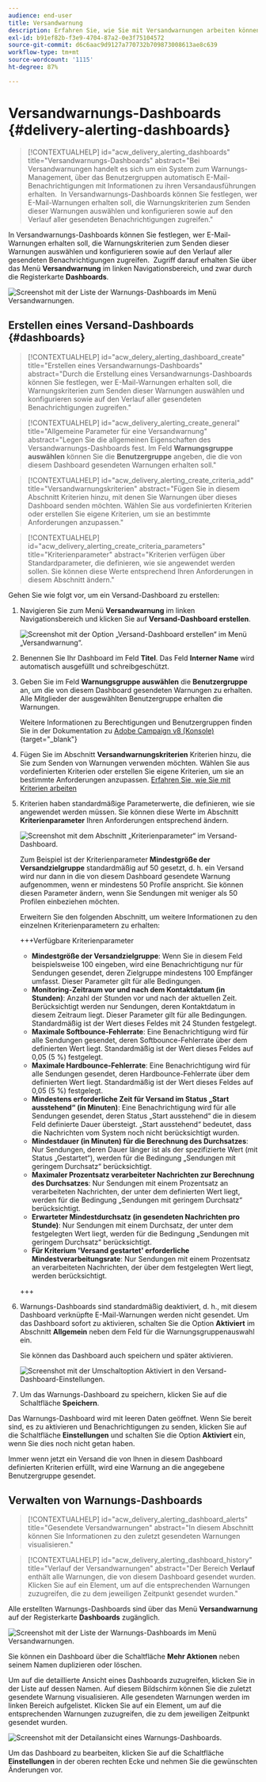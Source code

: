 ```yaml
---
audience: end-user
title: Versandwarnung
description: Erfahren Sie, wie Sie mit Versandwarnungen arbeiten können.
exl-id: b91ef82b-f3e9-4704-87a2-0e3f75104572
source-git-commit: d6c6aac9d9127a770732b709873008613ae8c639
workflow-type: tm+mt
source-wordcount: '1115'
ht-degree: 87%

---
```


# Versandwarnungs-Dashboards {#delivery-alerting-dashboards}

>[!CONTEXTUALHELP]
>id="acw_delivery_alerting_dashboards"
>title="Versandwarnungs-Dashboards"
>abstract="Bei Versandwarnungen handelt es sich um ein System zum Warnungs-Management, über das Benutzergruppen automatisch E-Mail-Benachrichtigungen mit Informationen zu ihren Versandausführungen erhalten.  In Versandwarnungs-Dashboards können Sie festlegen, wer E-Mail-Warnungen erhalten soll, die Warnungskriterien zum Senden dieser Warnungen auswählen und konfigurieren sowie auf den Verlauf aller gesendeten Benachrichtigungen zugreifen."

In Versandwarnungs-Dashboards können Sie festlegen, wer E-Mail-Warnungen erhalten soll, die Warnungskriterien zum Senden dieser Warnungen auswählen und konfigurieren sowie auf den Verlauf aller gesendeten Benachrichtigungen zugreifen.  Zugriff darauf erhalten Sie über das Menü **Versandwarnung** im linken Navigationsbereich, und zwar durch die Registerkarte **Dashboards**.

![Screenshot mit der Liste der Warnungs-Dashboards im Menü Versandwarnungen.](assets/alerting-dashboard-list.png)

## Erstellen eines Versand-Dashboards {#dashboards}

>[!CONTEXTUALHELP]
>id="acw_delery_alerting_dashboard_create"
>title="Erstellen eines Versandwarnungs-Dashboards"
>abstract="Durch die Erstellung eines Versandwarnungs-Dashboards können Sie festlegen, wer E-Mail-Warnungen erhalten soll, die Warnungskriterien zum Senden dieser Warnungen auswählen und konfigurieren sowie auf den Verlauf aller gesendeten Benachrichtigungen zugreifen."

>[!CONTEXTUALHELP]
>id="acw_delivery_alerting_create_general"
>title="Allgemeine Parameter für eine Versandwarnung"
>abstract="Legen Sie die allgemeinen Eigenschaften des Versandwarnungs-Dashboards fest. Im Feld **Warnungsgruppe auswählen** können Sie die **Benutzergruppe** angeben, die die von diesem Dashboard gesendeten Warnungen erhalten soll."

>[!CONTEXTUALHELP]
>id="acw_delivery_alerting_create_criteria_add"
>title="Versandwarnungskriterien"
>abstract="Fügen Sie in diesem Abschnitt Kriterien hinzu, mit denen Sie Warnungen über dieses Dashboard senden möchten. Wählen Sie aus vordefinierten Kriterien oder erstellen Sie eigene Kriterien, um sie an bestimmte Anforderungen anzupassen."

>[!CONTEXTUALHELP]
>id="acw_delivery_alerting_create_criteria_parameters"
>title="Kriterienparameter"
>abstract="Kriterien verfügen über Standardparameter, die definieren, wie sie angewendet werden sollen. Sie können diese Werte entsprechend Ihren Anforderungen in diesem Abschnitt ändern."

Gehen Sie wie folgt vor, um ein Versand-Dashboard zu erstellen:

1. Navigieren Sie zum Menü **Versandwarnung** im linken Navigationsbereich und klicken Sie auf **Versand-Dashboard erstellen**.

   ![Screenshot mit der Option „Versand-Dashboard erstellen“ im Menü „Versandwarnung“.](assets/alerting-dashboard.png)

1. Benennen Sie Ihr Dashboard im Feld **Titel**. Das Feld **Interner Name** wird automatisch ausgefüllt und schreibgeschützt.

1. Geben Sie im Feld **Warnungsgruppe auswählen** die **Benutzergruppe** an, um die von diesem Dashboard gesendeten Warnungen zu erhalten. Alle Mitglieder der ausgewählten Benutzergruppe erhalten die Warnungen.

   Weitere Informationen zu Berechtigungen und Benutzergruppen finden Sie in der Dokumentation zu [Adobe Campaign v8 (Konsole)](https://experienceleague.adobe.com/de/docs/campaign/campaign-v8/admin/permissions/gs-permissions){target="_blank"}

1. Fügen Sie im Abschnitt **Versandwarnungskriterien** Kriterien hinzu, die Sie zum Senden von Warnungen verwenden möchten. Wählen Sie aus vordefinierten Kriterien oder erstellen Sie eigene Kriterien, um sie an bestimmte Anforderungen anzupassen. [Erfahren Sie, wie Sie mit Kriterien arbeiten](../msg/delivery-alerting-criteria.md)

1. Kriterien haben standardmäßige Parameterwerte, die definieren, wie sie angewendet werden müssen. Sie können diese Werte im Abschnitt **Kriterienparameter** Ihren Anforderungen entsprechend ändern.

   ![Screenshot mit dem Abschnitt „Kriterienparameter“ im Versand-Dashboard.](assets/alerting-criteria-parameters.png)

   Zum Beispiel ist der Kriterienparameter **Mindestgröße der Versandzielgruppe** standardmäßig auf 50 gesetzt, d. h. ein Versand wird nur dann in die von diesem Dashboard gesendete Warnung aufgenommen, wenn er mindestens 50 Profile anspricht. Sie können diesen Parameter ändern, wenn Sie Sendungen mit weniger als 50 Profilen einbeziehen möchten.

   Erweitern Sie den folgenden Abschnitt, um weitere Informationen zu den einzelnen Kriterienparametern zu erhalten:

   +++Verfügbare Kriterienparameter

   * **Mindestgröße der Versandzielgruppe**: Wenn Sie in diesem Feld beispielsweise 100 eingeben, wird eine Benachrichtigung nur für Sendungen gesendet, deren Zielgruppe mindestens 100 Empfänger umfasst. Dieser Parameter gilt für alle Bedingungen.
   * **Monitoring-Zeitraum vor und nach dem Kontaktdatum (in Stunden)**: Anzahl der Stunden vor und nach der aktuellen Zeit. Berücksichtigt werden nur Sendungen, deren Kontaktdatum in diesem Zeitraum liegt. Dieser Parameter gilt für alle Bedingungen. Standardmäßig ist der Wert dieses Feldes mit 24 Stunden festgelegt.
   * **Maximale Softbounce-Fehlerrate**: Eine Benachrichtigung wird für alle Sendungen gesendet, deren Softbounce-Fehlerrate über dem definierten Wert liegt. Standardmäßig ist der Wert dieses Feldes auf 0,05 (5 %) festgelegt.
   * **Maximale Hardbounce-Fehlerrate**: Eine Benachrichtigung wird für alle Sendungen gesendet, deren Hardbounce-Fehlerrate über dem definierten Wert liegt. Standardmäßig ist der Wert dieses Feldes auf 0,05 (5 %) festgelegt.
   * **Mindestens erforderliche Zeit für Versand im Status „Start ausstehend“ (in Minuten)**: Eine Benachrichtigung wird für alle Sendungen gesendet, deren Status „Start ausstehend“ die in diesem Feld definierte Dauer übersteigt. „Start ausstehend“ bedeutet, dass die Nachrichten vom System noch nicht berücksichtigt wurden.
   * **Mindestdauer (in Minuten) für die Berechnung des Durchsatzes**: Nur Sendungen, deren Dauer länger ist als der spezifizierte Wert (mit Status „Gestartet“), werden für die Bedingung „Sendungen mit geringem Durchsatz“ berücksichtigt.
   * **Maximaler Prozentsatz verarbeiteter Nachrichten zur Berechnung des Durchsatzes**: Nur Sendungen mit einem Prozentsatz an verarbeiteten Nachrichten, der unter dem definierten Wert liegt, werden für die Bedingung „Sendungen mit geringem Durchsatz“ berücksichtigt.
   * **Erwarteter Mindestdurchsatz (in gesendeten Nachrichten pro Stunde)**: Nur Sendungen mit einem Durchsatz, der unter dem festgelegten Wert liegt, werden für die Bedingung „Sendungen mit geringem Durchsatz“ berücksichtigt.
   * **Für Kriterium &#39;Versand gestartet&#39; erforderliche Mindestverarbeitungsrate**: Nur Sendungen mit einem Prozentsatz an verarbeiteten Nachrichten, der über dem festgelegten Wert liegt, werden berücksichtigt.

   +++

1. Warnungs-Dashboards sind standardmäßig deaktiviert, d. h., mit diesem Dashboard verknüpfte E-Mail-Warnungen werden nicht gesendet. Um das Dashboard sofort zu aktivieren, schalten Sie die Option **Aktiviert** im Abschnitt **Allgemein** neben dem Feld für die Warnungsgruppenauswahl ein.

   Sie können das Dashboard auch speichern und später aktivieren.

   ![Screenshot mit der Umschaltoption Aktiviert in den Versand-Dashboard-Einstellungen.](assets/alerting-dashboard-enable.png)

1. Um das Warnungs-Dashboard zu speichern, klicken Sie auf die Schaltfläche **Speichern**.

Das Warnungs-Dashboard wird mit leeren Daten geöffnet. Wenn Sie bereit sind, es zu aktivieren und Benachrichtigungen zu senden, klicken Sie auf die Schaltfläche **Einstellungen** und schalten Sie die Option **Aktiviert** ein, wenn Sie dies noch nicht getan haben.

Immer wenn jetzt ein Versand die von Ihnen in diesem Dashboard definierten Kriterien erfüllt, wird eine Warnung an die angegebene Benutzergruppe gesendet.

## Verwalten von Warnungs-Dashboards

>[!CONTEXTUALHELP]
>id="acw_delivery_alerting_dashboard_alerts"
>title="Gesendete Versandwarnungen"
>abstract="In diesem Abschnitt können Sie Informationen zu den zuletzt gesendeten Warnungen visualisieren."

>[!CONTEXTUALHELP]
>id="acw_delivery_alerting_dashboard_history"
>title="Verlauf der Versandwarnungen"
>abstract="Der Bereich **Verlauf** enthält alle Warnungen, die von diesem Dashboard gesendet wurden. Klicken Sie auf ein Element, um auf die entsprechenden Warnungen zuzugreifen, die zu dem jeweiligen Zeitpunkt gesendet wurden."

Alle erstellten Warnungs-Dashboards sind über das Menü **Versandwarnung** auf der Registerkarte **Dashboards** zugänglich.

![Screenshot mit der Liste der Warnungs-Dashboards im Menü Versandwarnungen.](assets/alerting-dashboard-list.png)

Sie können ein Dashboard über die Schaltfläche **Mehr Aktionen** neben seinem Namen duplizieren oder löschen.

Um auf die detaillierte Ansicht eines Dashboards zuzugreifen, klicken Sie in der Liste auf dessen Namen. Auf diesem Bildschirm können Sie die zuletzt gesendete Warnung visualisieren. Alle gesendeten Warnungen werden im linken Bereich aufgelistet. Klicken Sie auf ein Element, um auf die entsprechenden Warnungen zuzugreifen, die zu dem jeweiligen Zeitpunkt gesendet wurden.

![Screenshot mit der Detailansicht eines Warnungs-Dashboards.](assets/alerting-dashboard-details.png)

Um das Dashboard zu bearbeiten, klicken Sie auf die Schaltfläche **Einstellungen** in der oberen rechten Ecke und nehmen Sie die gewünschten Änderungen vor.